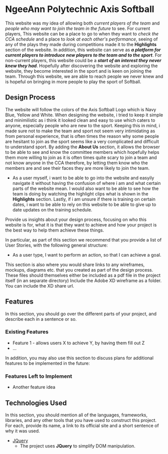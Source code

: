
# NgeeAnn Polytechnic Axis Softball

This website was my idea of allowing both _current players of the team_ and _people who may want to join the team in the future_ to see.
For current players, This website can be a place to go to when they want to _check the CCA schedule_ and a place to _look at each other's performance_, seeing of any of the plays they made during competitions made it to the **Highlights** section of the website. In addition, this website can serve as ***a platform for current players to introduce new players to the team and to the sport***.
For non-current players, this website could be a ***start of an interest they never knew they had***. Hopefully after discovering the website and exploring the website, they become interested in the sport and is keen on joining the team. Through this website, we are able to reach people we never knew and is hopeful on bringing in more people to play the sport of Softball.
 
## Design Process
 
The website will follow the colors of the Axis Softball Logo which is Navy Blue, Yellow and White.
When designing the website, i tried to keep it simple and minimilistic as i think it looked clean and easy to use which caters to anyone, especially people who are new to the sport. Keeping this in mind, i made sure not to make the team and sport not seem very intimidating as from personal experience, that is often times the reason why some people are hesitant to join as the sport seems like a very complicated and difficult to understand sport.
By adding the **About Us** section, it allows the browser to be able to see and know the committee members which hopefully helps them more willing to join as it is often times quite scary to join a team and not know anyone in the CCA therefore, by letting them know who the members are and see their faces they are more likely to join the team.
- As a user myself, i want to be able to go into the website and easyily navigate it without having the confusion of where i am and what certain parts of the website mean. I would also want to be able to see how the team is doing by watching the highlight clips what is shown in the **Highlights** section. Lastly, if i am unsure if there is training on certain dates, i want to be able to rely on this website to be able to give up to date updates on the training schedule.

Provide us insights about your design process, focusing on who this website is for, what it is that they want to achieve and how your project is the best way to help them achieve these things.

In particular, as part of this section we recommend that you provide a list of User Stories, with the following general structure:
- As a user type, I want to perform an action, so that I can achieve a goal.

This section is also where you would share links to any wireframes, mockups, diagrams etc. that you created as part of the design process. 
These files should themselves either be included as a pdf file in the project itself (in an separate directory)
Include the Adobe XD wireframe as a folder. You can include the XD share url. 

## Features

In this section, you should go over the different parts of your project, and describe each in a sentence or so.
 
### Existing Features
- Feature 1 - allows users X to achieve Y, by having them fill out Z
- ...

In addition, you may also use this section to discuss plans for additional features to be implemented in the future:

### Features Left to Implement
- Another feature idea

## Technologies Used

In this section, you should mention all of the languages, frameworks, libraries, and any other tools that you have used to construct this project. For each, provide its name, a link to its official site and a short sentence of why it was used.

- [JQuery](https://jquery.com)
    - The project uses **JQuery** to simplify DOM manipulation.

